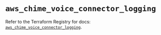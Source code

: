 # `aws_chime_voice_connector_logging`

Refer to the Terraform Registry for docs: [`aws_chime_voice_connector_logging`](https://registry.terraform.io/providers/hashicorp/aws/6.9.0/docs/resources/chime_voice_connector_logging).
